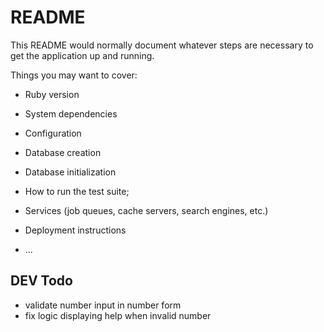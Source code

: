 # README

This README would normally document whatever steps are necessary to get the
application up and running.

Things you may want to cover:

* Ruby version

* System dependencies

* Configuration

* Database creation

* Database initialization

* How to run the test suite;

* Services (job queues, cache servers, search engines, etc.)

* Deployment instructions

* ...

## DEV Todo
- validate number input in number form
- fix logic displaying help when invalid number
